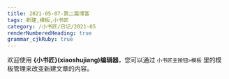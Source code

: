 ```yaml
---
title: 2021-05-07-第二篇博客
tags: 新建,模板,小书匠
category: /小书匠/日记/2021-05
renderNumberedHeading: true
grammar_cjkRuby: true
---
```



欢迎使用 **{小书匠}(xiaoshujiang)编辑器**，您可以通过 `小书匠主按钮>模板` 里的模板管理来改变新建文章的内容。